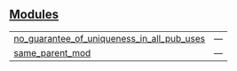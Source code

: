 
## [Modules](./target_package-modules.md)

| | |
|:---|:---|
| [no_guarantee_of_uniqueness_in_all_pub_uses](./target_package-no_guarantee_of_uniqueness_in_all_pub_uses.md) | — |
| [same_parent_mod](./target_package-same_parent_mod.md) | — |
